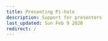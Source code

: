 ```yaml
---
title: Presenting Pi-hole
description: Support for presenters
last_updated: Sun Feb 9 2020
redirect: /
---
```

